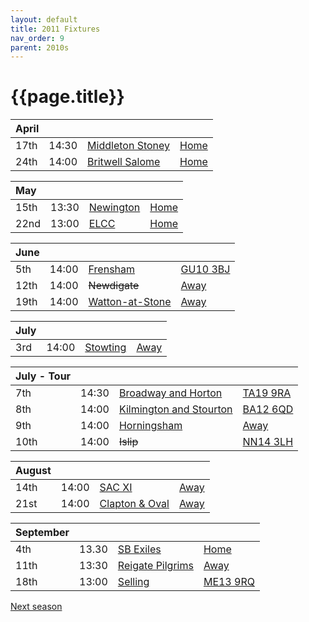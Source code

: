 ```yaml
---
layout: default
title: 2011 Fixtures
nav_order: 9
parent: 2010s
---
```


# {{page.title}}

| April |  |  |  |
|:---|:---|:---|:---|
| 17th | 14:30 | [Middleton Stoney](middleton-stoney) | [Home](https://goo.gl/maps/NKG1fHyPgmci55aGA) |
| 24th | 14:00 | [Britwell Salome](britwell-salome) | [Home](https://goo.gl/maps/CGgpPNyQhotADDFs9) |

| May |  |  |  |
|:---|:---|:---|:---|
| 15th | 13:30 | [Newington](newington) | [Home](https://goo.gl/maps/w2skeCXwzZTEh7e26) |
| 22nd | 13:00 | [ELCC](elccc) | [Home](https://goo.gl/maps/w2skeCXwzZTEh7e26) |

| June |  |  |  |
|:---|:---|:---|:---|
| 5th | 14:00 | [Frensham](frensham) | [GU10 3BJ](https//goo.gl/maps/xBUZvPU1vnK2) |
| 12th | 14:00 | <del>Newdigate</del> | [Away](https://goo.gl/maps/9uAr2nHj19CJDEjw6) |
| 19th | 14:00 | [Watton-at-Stone](watton-at-stone) | [Away](https://goo.gl/maps/JPBQawMsjLgYtVHk9) |

| July |  |  |  |
|:---|:---|:---|:---|
| 3rd | 14:00 | [Stowting](stowting) | [Away](https://goo.gl/maps/3Br4woRQXRqh9Uje8) |

| July - Tour |  |  |  |
|:---|:---|:---|:---|
| 7th | 14:30 | [Broadway and Horton](broadway-and-horton) | [TA19 9RA](https://goo.gl/maps/ULbmC6LSX5HSAe8U6) |
| 8th | 14:00 | [Kilmington and Stourton](kilmington-and-stourton) | [BA12 6QD](https://goo.gl/maps/6q53XChZh9A2) |
| 9th | 14:00 | [Horningsham](horningsham) | [Away](https://goo.gl/maps/SNpXcsajYDXfjmff7) |
| 10th | 14:00 | <del>Islip</del> | [NN14 3LH](https://goo.gl/maps/ceJApjnpXCpYJQC97) |

| August |  |  |  |
|:---|:---|:---|:---|
| 14th | 14:00| [SAC XI](sac-xi) | [Away]() |
| 21st | 14:00| [Clapton & Oval](clapton-and-oval) |  [Away](https://goo.gl/maps/UnwyEb5nVKuf4sHe8) |

| September |  |  |  |
|:---|:---|:---|:---|
| 4th | 13.30| [SB Exiles](sb-exiles) | [Home](https://goo.gl/maps/LsVjW3EdzWvbPAWN8) |
| 11th | 13:30| [Reigate Pilgrims](reigate-pilgrims) | [Away](https://goo.gl/maps/z54KDhWLtQreY6xy9) |
| 18th | 13:00 | [Selling](selling) | [ME13 9RQ](https//goo.gl/maps/QeLhjBkEbJr) |

[Next season](../2012)